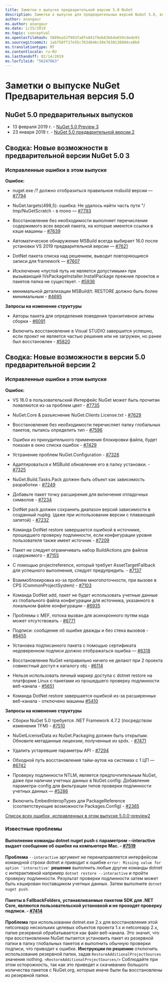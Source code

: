```yaml
---
title: Заметки о выпуске предварительной версии 5.0 NuGet
description: Заметки о выпуске для предварительных версий NuGet 5.0, включая известные проблемы, исправления ошибок, новые функции и запросы на изменение структуры.
author: anangaur
ms.author: anangaur
ms.date: 1/25/2019
ms.topic: conceptual
ms.openlocfilehash: 5889ea52f993fa8fe841f8eb83b6da659cdede93
ms.sourcegitcommit: 1ab750ff17e55c763d646c50e7630138804ce8b8
ms.translationtype: MT
ms.contentlocale: ru-RU
ms.lasthandoff: 02/14/2019
ms.locfileid: "56247663"
---
```

# <a name="nuget-50-preview-release-notes"></a>Заметки о выпуске NuGet Предварительная версия 5.0

## <a name="nuget-50-preview-releases"></a>NuGet 5.0 предварительных выпусков

* 13 февраля 2019 г. - [NuGet 5.0 Preview 3](#summary-whats-new-in-50-preview-3)
* 23 января 2019 г. - [NuGet 5.0 предварительной версии 2](#summary-whats-new-in-50-preview-2)

## <a name="summary-whats-new-in-nuget-50-preview-3"></a>Сводка: Новые возможности в предварительной версии NuGet 5.0 3

### <a name="issues-fixed-in-this-release"></a>Исправленные ошибки в этом выпуске 

**Ошибок:**

* nuget.exe /? должно отобразиться правильное msbuild версии — [#7794](https://github.com/NuGet/Home/issues/7794)

* NuGet.targets(498,5): ошибка: Не удалось найти часть пути "/ tmp/NuGetScratch - в mono — [#7793](https://github.com/NuGet/Home/issues/7793)

* Восстановление без необходимости выполняет перечисление содержимого всех версий пакета, на которые имеются ссылки в кэше машины - [#7639](https://github.com/NuGet/Home/issues/7639)

* Автоматическое обнаружение MSBuild всегда выбирает 16.0 после установки VS 2019 предварительной версии — [#7621](https://github.com/NuGet/Home/issues/7621)

* DotNet пакета списка над решением, выводит повторяющиеся записи для framework — [#7607](https://github.com/NuGet/Home/issues/7607)

* Исключение «пустой путь не является допустимым» при вызывающий IVsPackageInstaller.InstallPackage прежние проектов и пакетов папка не существует. - [#5936](https://github.com/NuGet/Home/issues/5936)

* минимальной детализации MSBuild/t: RESTORE должно быть более минимальным - [#4695](https://github.com/NuGet/Home/issues/4695)

**Запросы на изменение структуры**

* Авторы пакета для определения поведения транзитивное активы сборки - [#6091](https://github.com/NuGet/Home/issues/6091)

* Включить восстановление в Visual STUDIO завершится успешно, если проект не является частью решения или не загружен, но ранее был восстановлен - [#5820](https://github.com/NuGet/Home/issues/5820)


## <a name="summary-whats-new-in-50-preview-2"></a>Сводка: Новые возможности в версии 5.0 предварительной версии 2

### <a name="issues-fixed-in-this-release"></a>Исправленные ошибки в этом выпуске

**Ошибок:**

* VS 16.0 в пользовательский Интерфейс NuGet может быть прочитан появляются из-за проблем цвет - [#7735](https://github.com/NuGet/Home/issues/7735)

* NuGet.Core & разъяснение NuGet.Clients License.txt - [#7629](https://github.com/NuGet/Home/issues/7629)

* Восстановление без необходимости перечисляет папку глобальных пакетов, пытаясь определить тип - [#7596](https://github.com/NuGet/Home/issues/7596)

* Ошибки из принудительного применения блокировки файла, будет показан в окно списка ошибок - [#7429](https://github.com/NuGet/Home/issues/7429)

* Устранение проблем NuGet.Configuration - [#7326](https://github.com/NuGet/Home/issues/7326)

* Адаптироваться к MSBuild обновление его в папку установки.  - [#7325](https://github.com/NuGet/Home/issues/7325)

* NuGet.Build.Tasks.Pack должен быть объект как зависимость разработки - [#7249](https://github.com/NuGet/Home/issues/7249)

* Добавьте пакет точку расширения для включения отладочных символов - [#7234](https://github.com/NuGet/Home/issues/7234)

* DotNet pack должен сохранить диапазон версий зависимости в созданный nupkg. (даже при использовании версии с плавающей запятой) - [#7232](https://github.com/NuGet/Home/issues/7232)

* Команда DotNet restore завершается ошибкой в источнике, прошедшего проверку подлинности, если конфигурации уровня пользователя также имеет источник - [#7209](https://github.com/NuGet/Home/issues/7209)

* Пакет не следует ограничивать набор BuildActions для файлов содержимого - [#7155](https://github.com/NuGet/Home/issues/7155)

* С помощью projectreference, который требует AssetTargetFallback для успешного выполнения, следует предупредить. - [#7137](https://github.com/NuGet/Home/issues/7137)

* Взаимоблокировка из-за проблем многопоточности, при вызове в CPS (CommonProjectSystem) - [#7103](https://github.com/NuGet/Home/issues/7103)

* Команда DotNet add, пакет не будет использовать учетные данные из глобального файла конфигурации для источника, указанного в локальном файле конфигурации - [#6935](https://github.com/NuGet/Home/issues/6935)

* Проблемы с MEF, потока вызван для асинхронного путям кода может отсутствовать - [#6771](https://github.com/NuGet/Home/issues/6771)

* Подписи: сообщение об ошибке дважды и без стека вызовов - [#6455](https://github.com/NuGet/Home/issues/6455)

* Установка подписанного пакета с помощью сертификата недоверенном подписи должно отображаться ошибка — [#6318](https://github.com/NuGet/Home/issues/6318)

* Восстановление NuGet неправильно ничего не делают при 2 проекта совместный доступ к каталогу obj - [#6114](https://github.com/NuGet/Home/issues/6114)

* Нельзя использовать личный маркер доступа с dotnet restore на платформе Linux с пакетами из прошедшего проверку подлинности веб-канала - [#5651](https://github.com/NuGet/Home/issues/5651)

* Команда DotNet restore завершается ошибкой из-за расширенных веб-канала - отключено машины [#5410](https://github.com/NuGet/Home/issues/5410)

**Запросы на изменение структуры**

* Сборки NuGet 5.0 требуется .NET Framework 4.7.2 (посредством изменения TFM) - [#7510](https://github.com/NuGet/Home/issues/7510)

* NuGetLicenseData из NuGet.Packaging должен быть открытым. Обновите метаданные лицензии, полученные из spdx. - [#7471](https://github.com/NuGet/Home/issues/7471)

* Удалить устаревшие параметры API - [#7294](https://github.com/NuGet/Home/issues/7294)

* Обходной путь восстановления тайм-аутов на системах с 1 ЦП — [#6742](https://github.com/NuGet/Home/issues/6742)

* Проверку подлинности NTLM, является предпочтительным NuGet, даже при наличии учетных данных в NuGet.config: Добавление параметра-config для фильтрации типов проверки подлинности учетных данных — [#5286](https://github.com/NuGet/Home/issues/5286)

* Включить EmbedInteropTypes для PackageReference (соответствующие возможности Packages.Config) - [#2365](https://github.com/NuGet/Home/issues/2365)

[Список всех ошибок, исправленных в этом выпуске 5.0.0-preview2](https://github.com/NuGet/Home/issues?q=is%3Aissue+is%3Aclosed+milestone%3A%224.9.2")

### <a name="known-issues"></a>Известные проблемы

#### <a name="dotnet-nuget-push---interactive-gives-an-error-on-mac---7519httpsgithubcomnugethomeissues7519"></a>Выполнение команды dotnet nuget push с параметром --interactive выдает сообщение об ошибке на компьютере Mac. - [#7519](https://github.com/NuGet/Home/issues/7519)
**Проблема** `--interactive` аргумент не перенаправляется интерфейсом командной строки dotnet и приводит к ошибке `error: Missing value for option 'interactive'` 
 **решение** выполнить любые другие команды dotnet с интерактивной например `dotnet restore --interactive` и пройти проверку подлинности. Результат проверки подлинности затем может быть кэширован поставщиком учетных данных. Затем выполните `dotnet nuget push`.

#### <a name="packages-in-fallbackfolders-installed-by-net-core-sdk-are-custom-installed-and-fail-signature-validation---7414httpsgithubcomnugethomeissues7414"></a>Пакеты в FallbackFolders, устанавливаемые пакетом SDK для .NET Core, являются пользовательской установкой и не проходят проверку подписи. - [#7414](https://github.com/NuGet/Home/issues/7414)
**Проблема** при использовании dotnet.exe 2.x для восстановления этой netcoreapp нескольких целевых объектов проекта 1.x и netcoreapp 2.x, папке резервной обрабатывается как файл веб-канала. Это значит, что при восстановлении NuGet пытается установить пакет из резервной папки в папку глобальных пакетов и выполнить обычную проверки подписи, что приводит к ошибке.
**Инструкции по решению** отключить использование резервной папки, задав `RestoreAdditionalProjectSources` значение nothing. `<RestoreAdditionalProjectSources/>` Соблюдайте при этом осторожность, так как это приведет к скачиванию большого количества пакетов с NuGet.org, которые иначе были бы восстановлены из резервной папки.
